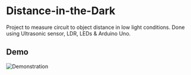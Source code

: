 # Distance-in-the-Dark

Project to measure circuit to object distance in low light conditions.
Done using Ultrasonic sensor, LDR, LEDs & Arduino Uno.

## Demo
![Demonstration](https://github.com/SenanS/Distance-in-the-Dark/blob/main/Demo.gif)


